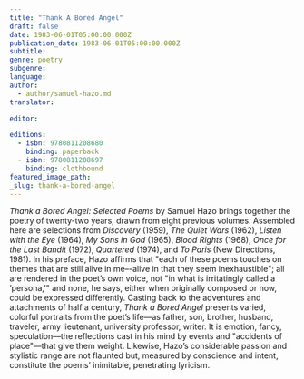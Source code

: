 ```yaml
---
title: "Thank A Bored Angel"
draft: false
date: 1983-06-01T05:00:00.000Z
publication_date: 1983-06-01T05:00:00.000Z
subtitle:
genre: poetry
subgenre:
language:
author:
  - author/samuel-hazo.md
translator:

editor:

editions:
  - isbn: 9780811208680
    binding: paperback
  - isbn: 9780811208697
    binding: clothbound
featured_image_path:
_slug: thank-a-bored-angel
---
```


_Thank a Bored Angel: Selected Poems_ by Samuel Hazo brings together the poetry of twenty-two years, drawn from eight previous volumes. Assembled here are selections from _Discovery_ (1959), _The Quiet Wars_ (1962), _Listen with the Eye_ (1964), _My Sons in God_ (1965), _Blood Rights_ (1968), _Once for the Last Bandit_ (1972), _Quartered_ (1974), and _To Paris_ (New Directions, 1981). In his preface, Hazo affirms that "each of these poems touches on themes that are still alive in me–-alive in that they seem inexhaustible"; all are rendered in the poet’s own voice, not "in what is irritatingly called a ’persona,’" and none, he says, either when originally composed or now, could be expressed differently. Casting back to the adventures and attachments of half a century, _Thank a Bored Angel_ presents varied, colorful portraits from the poet’s life––as father, son, brother, husband, traveler, army lieutenant, university professor, writer. It is emotion, fancy, speculation––the reflections cast in his mind by events and "accidents of place"––that give them weight. Likewise, Hazo’s considerable passion and stylistic range are not flaunted but, measured by conscience and intent, constitute the poems’ inimitable, penetrating lyricism.


